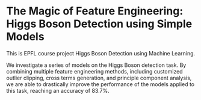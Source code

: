 # The Magic of Feature Engineering: Higgs Boson Detection using Simple Models

This is EPFL course project Higgs Boson Detection using Machine Learning. 

We investigate a series of models on the Higgs Boson detection task. By combining multiple feature engineering methods, including customized outlier clipping,
cross terms generation, and principle component analysis, we are able to drastically improve the performance of the models applied to this task, reaching an accuracy of 83.7%.